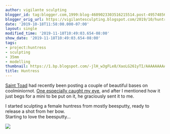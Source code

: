 ```yaml
---
author: vigilante sculpting
blogger_id: tag:blogger.com,1999:blog-4609023303516215514.post-4957485656152872389
blogger_orig_url: https://vigilantesculpting.blogspot.com/2019/10/huntress.html
date: '2019-10-18T11:58:00.000-07:00'
layout: single
modified_time: '2019-11-18T10:49:03.654-08:00'
show_date: '2019-11-18T10:49:03.654-08:00'
tags:
- project:huntress
- sculpting
- 35mm
- modelling
thumbnail: https://1.bp.blogspot.com/-jlH_w3gFLe8/XaoLG261yTI/AAAAAAAAAmk/TD-wu-b1HA0inSnG263kSp2HKk1LGTuLgCLcBGAsYHQ/s320-c/IMG_20191018_002637.jpg
title: Huntress
---
```

[Saint Toad](https://toadchapel.com/) had recently been posting a couple
of beautiful bases on coolminiornot. [One especially caught my
eye](https://toadchapel.com/2019/09/22/lichen-it-another-forest-vignette/),
and after I mentioned how it just begs for a mini to be put on it, he
graciously sent it to me.  
  
I started sculpting a female huntress from mostly beesputty, ready to
release a shot from her bow.  
Starting to love the beesputty...  
  
  

![](https://1.bp.blogspot.com/-jlH_w3gFLe8/XaoLG261yTI/AAAAAAAAAmk/TD-wu-b1HA0inSnG263kSp2HKk1LGTuLgCLcBGAsYHQ/s1600/IMG_20191018_002637.jpg)

  
